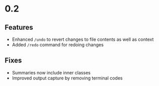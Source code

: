 # 0.2

## Features
- Enhanced `/undo` to revert changes to file contents as well as context
- Added `/redo` command for redoing changes

## Fixes
- Summaries now include inner classes
- Improved output capture by removing terminal codes
